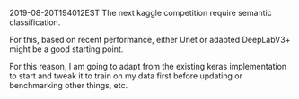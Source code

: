 2019-08-20T194012EST
The next kaggle competition require semantic classification. 

For this, based on recent performance, either Unet or adapted DeepLabV3+ might be a good starting point. 

For this reason, I am going to adapt from the existing keras implementation to start and tweak it to train on my data first before updating or benchmarking other things, etc. 